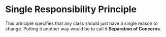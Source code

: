 # Single Responsibility Principle
This principle specifies that any class should just have a single reason to change.
Putting it another way would be to call it **Separation of Concerns**.